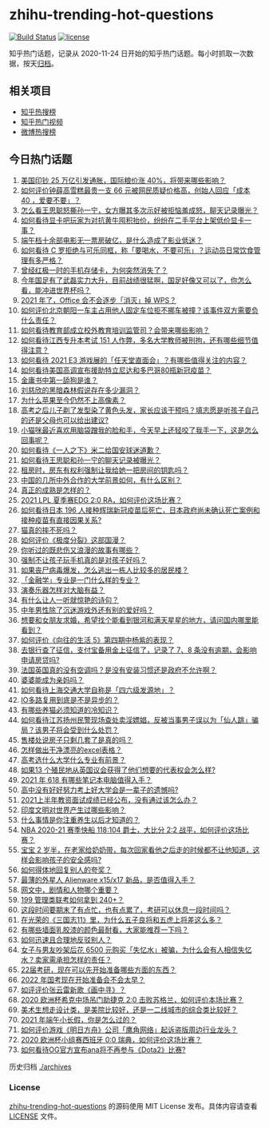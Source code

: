 # zhihu-trending-hot-questions

[![Build Status](https://github.com/justjavac/zhihu-trending-hot-questions/workflows/ci/badge.svg?branch=master)](https://github.com/justjavac/zhihu-trending-hot-questions/actions)
[![license](https://img.shields.io/github/license/justjavac/zhihu-trending-hot-questions)](https://github.com/justjavac/zhihu-trending-hot-questions/blob/master/LICENSE)

知乎热门话题，记录从 2020-11-24 日开始的知乎热门话题。每小时抓取一次数据，按天[归档](./archives)。

## 相关项目

- [知乎热搜榜](https://github.com/justjavac/zhihu-trending-top-search)
- [知乎热门视频](https://github.com/justjavac/zhihu-trending-hot-video)
- [微博热搜榜](https://github.com/justjavac/weibo-trending-hot-search)

## 今日热门话题

<!-- BEGIN -->
<!-- 最后更新时间 Wed Jun 16 2021 03:06:29 GMT+0800 (China Standard Time) -->

1. [美国印钞 25 万亿引发通胀，国际粮价涨 40%，将带来哪些影响？](https://www.zhihu.com/question/464253751)
2. [如何评价钟薛高雪糕最贵一支 66 元被网民质疑价格高，创始人回应「成本 40
   ，爱要不要」？](https://www.zhihu.com/question/465157262)
3. [怎么看王思聪怒撕孙一宁，女方曝其多次示好被拒恼羞成怒，聊天记录曝光？](https://www.zhihu.com/question/465193554)
4. [如何看待显卡吧玩家为对抗黄牛囤积抬价，纷纷在二手平台上架低价显卡一事？](https://www.zhihu.com/question/464735756)
5. [端午档十余部电影无一票房破亿，是什么造成了影业低迷？](https://www.zhihu.com/question/465092815)
6. [如何看待 C
   罗拒绝与可乐同框，称「要喝水，不要可乐」？运动员日常饮食管理有多严格？](https://www.zhihu.com/question/465112331)
7. [曾经红极一时的手机存储卡，为何突然消失了？](https://www.zhihu.com/question/379697777)
8. [今年国足有了武磊实力大升，目前战绩很猛啊，国足好像又可以了，你怎么看，能冲进世界杯吗？](https://www.zhihu.com/question/464598980)
9. [2021 年了，Office 会不会逐步「消灭」掉 WPS？](https://www.zhihu.com/question/460028327)
10. [如何评价北京朝阳一车主占用他人固定车位拒不挪车被撞？该事件双方需要负什么责任？](https://www.zhihu.com/question/465097829)
11. [如何看待教育部成立校外教育培训监管司？会带来哪些影响？](https://www.zhihu.com/question/465193204)
12. [如何看待江西专升本考试 151
    人作弊，多名大学教师被刑拘，还有哪些细节值得注意？](https://www.zhihu.com/question/465076235)
13. [如何看待 2021 E3
    游戏展的「任天堂直面会」？有哪些值得关注的内容？](https://www.zhihu.com/question/465215405)
14. [如何看待美国高调宣布援助特立尼达和多巴哥80瓶新冠疫苗？](https://www.zhihu.com/question/465072169)
15. [金庸书中第一舔狗是谁？](https://www.zhihu.com/question/464912057)
16. [刘慈欣的黑暗森林假说存在多少漏洞？](https://www.zhihu.com/question/451440009)
17. [为什么苹果至今仍然不上高像素？](https://www.zhihu.com/question/464657256)
18. [高考之后儿子剃了发型染了黄色头发，家长应该干预吗？填志愿是听孩子自己的还是父母也可以给出建议?](https://www.zhihu.com/question/464569384)
19. [小猫咪最近喜欢用脑袋蹭我的脸和手，今天早上还轻咬了我手一下，这是怎么回事呢？](https://www.zhihu.com/question/464003051)
20. [如何看待《一人之下》米二给国安球迷道歉？](https://www.zhihu.com/question/465110855)
21. [如何看待王思聪和孙一宁的聊天记录被曝光？](https://www.zhihu.com/question/465160470)
22. [租房时，房东有权利强制让我给她一把房间的钥匙吗？](https://www.zhihu.com/question/462612155)
23. [中国的几所中外合作的大学前景如何，有什么区别？](https://www.zhihu.com/question/291415035)
24. [真正的成熟是怎样的？](https://www.zhihu.com/question/23055853)
25. [2021 LPL 夏季赛EDG 2:0 RA，如何评价这场比赛？](https://www.zhihu.com/question/464995096)
26. [如何看待日本 196
    人接种辉瑞新冠疫苗后死亡，日本政府尚未确认死亡案例和接种疫苗有直接因果关系?](https://www.zhihu.com/question/464426634)
27. [猫真的摔不死吗？](https://www.zhihu.com/question/19978294)
28. [如何评价《极度分裂》这部国漫？](https://www.zhihu.com/question/28082072)
29. [你听过的既悲伤又浪漫的故事有哪些？](https://www.zhihu.com/question/26437791)
30. [强制不让孩子玩手机真的是对孩子好吗？](https://www.zhihu.com/question/325178193)
31. [如果丧尸病毒爆发，怎么逃出一栋人比较多的居民楼？](https://www.zhihu.com/question/38408371)
32. [「金融学」专业是一门什么样的专业？](https://www.zhihu.com/question/324787450)
33. [演奏乐器怎样对大脑有益？](https://www.zhihu.com/question/266210634)
34. [有什么让人一听就惊艳的诗句？](https://www.zhihu.com/question/457061535)
35. [中年男性除了沉迷游戏外还有别的爱好吗？](https://www.zhihu.com/question/459226864)
36. [想要和女朋友求婚，希望找个能看到银河和满天星星的地方，请问国内哪里能看到？](https://www.zhihu.com/question/453392696)
37. [如何评价《向往的生活 5》第四期中杨紫的表现？](https://www.zhihu.com/question/459467558)
38. [去银行查了征信，支付宝备用金上征信了，记录了 7、8
    条没有逾期，会影响申请房贷吗?](https://www.zhihu.com/question/401757959)
39. [法国英国真的没有空调吗？是没有安装习惯还是政府不允许啊？](https://www.zhihu.com/question/48716799)
40. [婆婆能成为亲妈吗？](https://www.zhihu.com/question/317585068)
41. [如何看待上海交通大学自称是「四六级发源地」？](https://www.zhihu.com/question/464806294)
42. [IO多路复用到底是不是异步的？](https://www.zhihu.com/question/59975081)
43. [有哪些养猫必须知道的冷知识？](https://www.zhihu.com/question/428891310)
44. [如何看待江苏扬州民警现场查处卖淫嫖娼，反被当事男子误以为「仙人跳」骗局？该男子将会受到什么处罚？](https://www.zhihu.com/question/464879487)
45. [售楼处说房子只剩几套了是真的吗？](https://www.zhihu.com/question/460961867)
46. [怎样做出干净漂亮的excel表格？](https://www.zhihu.com/question/21287244)
47. [高考选什么大学什么专业有前景？](https://www.zhihu.com/question/440235164)
48. [如果13 个殖民地从英国议会获得了他们想要的代表权会怎么样?](https://www.zhihu.com/question/463566948)
49. [2021 年 618 有哪些笔记本电脑值得入手？](https://www.zhihu.com/question/457255317)
50. [高中没有好好努力考上好大学会是一辈子的遗憾吗?](https://www.zhihu.com/question/463210788)
51. [2021上半年教资面试成绩已经公布，没有通过该怎么办？](https://www.zhihu.com/question/465072042)
52. [印度文明对世界产生过哪些影响？](https://www.zhihu.com/question/462960421)
53. [什么事情是你注重养生以后才知道的？](https://www.zhihu.com/question/451372641)
54. [NBA 2020-21 赛季快船 118:104 爵士，大比分 2:2
    战平，如何评价这场比赛？](https://www.zhihu.com/question/465077497)
55. [宝宝 2
    岁半，在老家给奶奶带，每次回家看他之后走的时候都不让他知道，这样会影响孩子的安全感吗?](https://www.zhihu.com/question/464606733)
56. [如何得体地回复别人的夸奖？](https://www.zhihu.com/question/23758741)
57. [最薄的外星人 Alienware x15/x17
    新品，是否值得入手？](https://www.zhihu.com/question/462727712)
58. [网文中，剧情和人物哪个重要？](https://www.zhihu.com/question/464564870)
59. [199 管理类联考如何拿到 240+？](https://www.zhihu.com/question/61541247)
60. [这段时间要期末了有点忙，也有点累了，考研可以休息一段时间吗？](https://www.zhihu.com/question/464096874)
61. [在光荣的《三国志11》里，为什么五子良将和五虎上将差这么多？](https://www.zhihu.com/question/329658518)
62. [有哪些墙面乳胶漆的颜色最耐看，大家能推荐一下吗？](https://www.zhihu.com/question/266901539)
63. [如何迅速且合理地反驳别人？](https://www.zhihu.com/question/21995841)
64. [女子与男友吵架后花 6500
    元购买「失忆水」被骗，为什么会有人相信失忆水？卖家需承担怎样的责任？](https://www.zhihu.com/question/465082372)
65. [22届考研，现在可以先开始准备哪些方面的东西？](https://www.zhihu.com/question/364876645)
66. [2022 年国考现在开始准备会不会太早？](https://www.zhihu.com/question/444676802)
67. [如评评价张云雷新歌《画中寻》？](https://www.zhihu.com/question/465107627)
68. [2020 欧洲杯希克中场吊门助捷克 2:0
    击败苏格兰，如何评价本场比赛？](https://www.zhihu.com/question/464977163)
69. [美术生想走设计类，是美院比较好，还是一二线城市的综合类比较好？](https://www.zhihu.com/question/462891421)
70. [2021 年端午小长假，你是怎么过的？](https://www.zhihu.com/question/464547029)
71. [如何评价游戏《明日方舟》公司「鹰角网络」起诉盗版周边行业龙头？](https://www.zhihu.com/question/427884535)
72. [2020 欧洲杯小组赛西班牙 0:0 瑞典，如何评价这场比赛？](https://www.zhihu.com/question/465057552)
73. [如何看待OG官方宣布ana将不再参与《Dota2》比赛?](https://www.zhihu.com/question/465058089)

<!-- END -->

历史归档 [./archives](./archives)

### License

[zhihu-trending-hot-questions](https://github.com/justjavac/zhihu-trending-hot-questions)
的源码使用 MIT License 发布。具体内容请查看 [LICENSE](./LICENSE) 文件。
